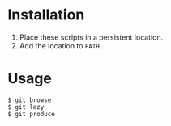 # Installation
1. Place these scripts in a persistent location.
2. Add the location to `PATH`.

# Usage
```
$ git browse
$ git lazy
$ git produce
```

